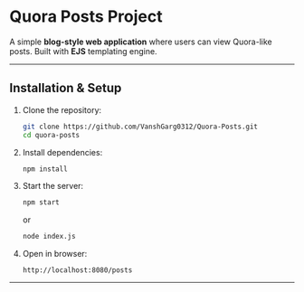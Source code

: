 # Quora Posts Project

A simple **blog-style web application** where users can view Quora-like posts. Built with **EJS** templating engine.

---

## Installation & Setup

1. Clone the repository:

   ```bash
   git clone https://github.com/VanshGarg0312/Quora-Posts.git
   cd quora-posts
   ```

2. Install dependencies:

   ```bash
   npm install
   ```

3. Start the server:

   ```bash
   npm start
   ```

   or

   ```bash
   node index.js
   ```

4. Open in browser:

   ```
   http://localhost:8080/posts
   ```

---

